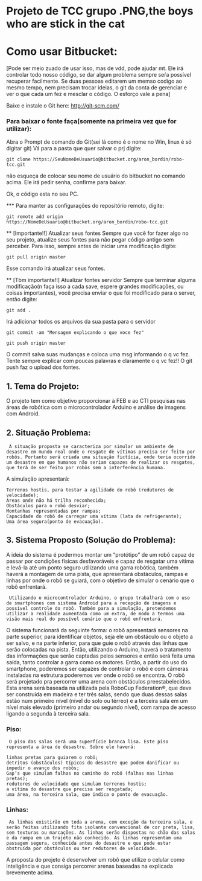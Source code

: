 # Projeto de TCC grupo .PNG,the boys who are stick in the cat


# Como usar Bitbucket:
[Pode ser meio zuado de usar isso, mas de vdd, pode ajudar mt. Ele irá controlar todo nosso código, se dar algum problema sempre seŕa possível recuperar facilmente. Se duas pessoas editarem um memso codigo ao mesmo tempo, nem precisam trocar ideias, o git da conta de gerenciar e ver o que cada um fez e mesclar o código. O esforço vale a pena]

Baixe e instale o Git here: http://git-scm.com/

### Para baixar o fonte faça(somente na primeira vez que for utilizar):
Abra o Prompt de comando do Git(sei lá como é o nome no Win, linux é só digitar git)
Vá para a pasta que quer salvar o prj
digite:
    
    git clone https://SeuNomeDeUsuario@bitbucket.org/aron_bordin/robo-tcc.git

não esqueça de colocar seu nome de usuário do bitbucket no comando acima. Ele irá pedir senha, confirme para baixar.

Ok, o código esta no seu PC.

*** Para manter as configurações do repositório remoto, digite:

    
    git remote add origin https://NomeDeUsuario@bitbucket.org/aron_bordin/robo-tcc.git

** [Importante!!] Atualizar seus fontes
Sempre que você for fazer algo no seu projeto, atualize seus fontes para não pegar código antigo sem perceber. Para isso, sempre antes de iniciar uma modificação digite:

    git pull origin master

Esse comando irá atualizar seus fontes.

** [Tbm importante!!] Atualizar fontes servidor
Sempre que terminar alguma modificação(n faça isso a cada save, espere grandes modificações, ou coisas importantes), você precisa enviar o que foi modificado para o server, então digite:

    git add .

Irá adicionar todos os arquivos da sua pasta para o servidor

    git commit -am "Mensagem explicando o que voce fez"

    git push origin master

O commit salva suas mudanças e coloca uma msg informando o q vc fez. Tente sempre explicar com poucas palavras e claramente o q vc fez!!
O git push faz o upload dos fontes.


## 1. Tema do Projeto:


O projeto tem como objetivo proporcionar à FEB e ao CTI pesquisas nas áreas de robótica com o microcontrolador Arduino e análise de imagens com Android.

 
## 2. Situação Problema:


     A situação proposta se caracteriza por simular um ambiente de desastre em mundo real onde o resgate de vítimas precisa ser feito por robôs. Portanto será criada uma situação fictícia, onde teria ocorrido um desastre em que humanos não seriam capazes de realizar os resgates, que terá de ser feito por robôs sem a interferência humana.
A simulação apresentará:

    Terrenos hostis, para testar a agilidade do robô (redutores de velocidade);
    Áreas onde não há trilha reconhecida;
    Obstáculos para o robô desviar;
    Montanhas representadas por rampas;
    Capacidade do robô de carregar uma vítima (lata de refrigerante);
    Uma área segura(ponto de evacuação).

 
## 3. Sistema Proposto (Solução do Problema):


   A ideia do sistema é podermos montar um “protótipo” de um robô capaz de passar por condições físicas desfavoráveis e capaz de resgatar uma vítima e levá-la até um ponto seguro utilizando uma garra robótica, também haverá a montagem de uma pista, que apresentará obstáculos, rampas e linhas por onde o robô se guiará, com o objetivo de simular o cenário que o robô enfrentará.

     Utilizando o microcontrolador Arduino, o grupo trabalhará com o uso de smartphones com sistema Android para a recepção de imagens e possível controle do robô. Também para a simulação, pretendemos utilizar a realidade aumentada como um extra, de modo a termos uma visão mais real do possível cenário que o robô enfrentará.
O sistema funcionará da seguinte forma: o robô apresentará sensores na parte superior, para identificar objetos, seja ele um obstáculo ou o objeto a ser salvo, e na parte inferior, para que guie o robô através das linhas que serão
colocadas na pista. Então, utilizando o Arduino, haverá o tratamento das informações que serão captadas pelos sensores e então será feita uma saída, tanto controlar a garra como os motores. Então, a partir do uso do smartphone,
poderemos ser capazes de controlar o robô e com câmeras instaladas na estrutura poderemos ver onde o robô se encontra.
O robô será projetado pra percorrer uma arena com obstáculos preestabelecidos. Esta arena será baseada na utilizada pela RoboCup Federation®, que deve ser construída em madeira e ter três salas, sendo que duas dessas salas estão num primeiro nível (nível do solo ou térreo) e a terceira sala em um nível mais elevado (primeiro andar ou segundo nível), com rampa de acesso ligando a segunda à terceira sala.

### Piso:

     O piso das salas será uma superfície branca lisa. Este piso representa a área de desastre. Sobre ele haverá:

    linhas pretas para guiarem o robô;
    detritos (obstáculos) típicos do desastre que podem danificar ou impedir o avanço dos robôs;
    Gap’s que simulam falhas no caminho do robô (falhas nas linhas pretas);
    redutores de velocidade que simulam terrenos hostis; 
    a vítima do desastre que precisa ser resgatada;
    uma área, na terceira sala, que indica o ponto de evacuação.

### Linhas:

     As linhas existirão em toda a arena, com exceção da terceira sala, e serão feitas utilizando fita isolante convencional de cor preta, lisa, sem texturas ou marcações. As linhas serão dispostas no chão das salas e da rampa em um trajeto não conhecido. As linhas representam uma passagem segura, conhecida antes do desastre e que pode estar obstruída por obstáculos ou ter redutores de velocidade.
A proposta do projeto é desenvolver um robô que utilize o celular como inteligência e que consiga percorrer arenas baseadas na explicada brevemente acima.
